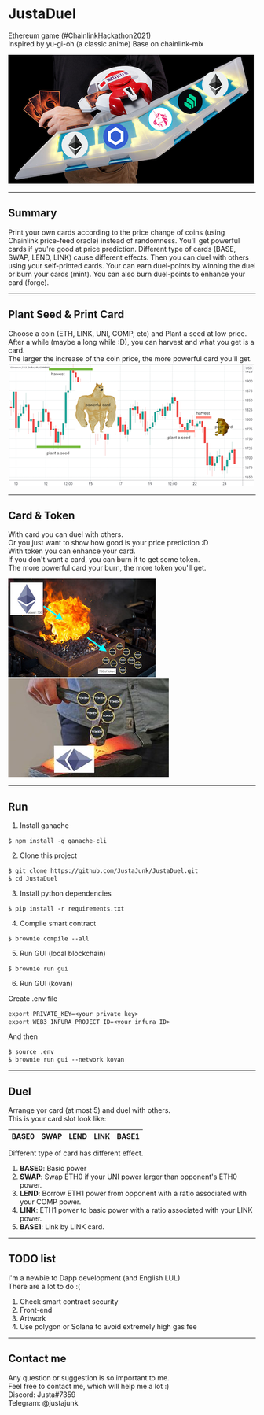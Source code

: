 # JustaDuel
Ethereum game (#ChainlinkHackathon2021)  
Inspired by yu-gi-oh (a classic anime)
Base on chainlink-mix

![image](./asset/crypto_duel.jpg)  

---
## Summary
Print your own cards according to the price change of coins (using Chainlink price-feed oracle) instead of randomness. You'll get powerful cards if you're good at price prediction. Different type of cards (BASE, SWAP, LEND, LINK) cause different effects. Then you can duel with others using your self-printed cards. Your can earn duel-points by winning the duel or burn your cards (mint). You can also burn duel-points to enhance your card (forge).

---
## Plant Seed & Print Card
Choose a coin (ETH, LINK, UNI, COMP, etc) and Plant a seed at low price.  
After a while (maybe a long while :D), you can harvest and what you get is a card.  
The larger the increase of the coin price, the more powerful card you'll get.  
![image](./asset/ether_price.jpg)  

---
## Card & Token
With card you can duel with others.  
Or you just want to show how good is your price prediction :D  
With token you can enhance your card.  
If you don't want a card, you can burn it to get some token.  
The more powerful card your burn, the more token you'll get.  

![image](./asset/burn.jpg)![image](./asset/forge.jpg)

---
## Run

1. Install ganache
```
$ npm install -g ganache-cli
```
2. Clone this project
```
$ git clone https://github.com/JustaJunk/JustaDuel.git
$ cd JustaDuel
```
3. Install python dependencies
```
$ pip install -r requirements.txt 
```
4. Compile smart contract
```
$ brownie compile --all
```
5. Run GUI (local blockchain)
```
$ brownie run gui
```
6. Run GUI (kovan)  

Create .env file
```
export PRIVATE_KEY=<your private key>
export WEB3_INFURA_PROJECT_ID=<your infura ID>
```
And then
```
$ source .env
$ brownie run gui --network kovan
```

---
## Duel
Arrange yor card (at most 5) and duel with others.  
This is your card slot look like:  

BASE0 | SWAP | LEND | LINK | BASE1
-|-|-|-|-

Different type of card has different effect.  
1. **BASE0**: Basic power  
2. **SWAP**: Swap ETH0 if your UNI power larger than opponent's ETH0 power.  
3. **LEND**: Borrow ETH1 power from opponent with a ratio associated with your COMP power.  
4. **LINK**: ETH1 power to basic power with a ratio associated with your LINK power.  
5. **BASE1**: Link by LINK card.

---
## TODO list
I'm a newbie to Dapp development (and English LUL)  
There are a lot to do :(  
1. Check smart contract security  
2. Front-end  
3. Artwork  
4. Use polygon or Solana to avoid extremely high gas fee  

---
## Contact me  
Any question or suggestion is so important to me.  
Feel free to contact me, which will help me a lot :)  
Discord: Justa#7359  
Telegram: @justajunk  
